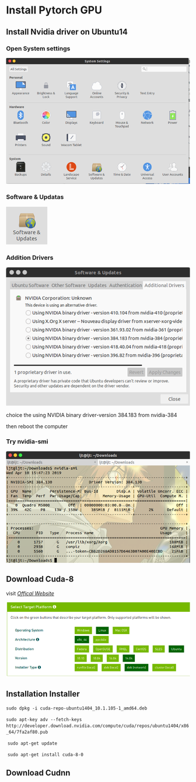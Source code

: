 #  Install Pytorch GPU 

## Install Nvidia driver on Ubuntu14

### Open System settings 

![settings](img/settings.png)

### Software & Updatas

![soft](img/software.png)

### Addition Drivers

![addition](img/addition.png)

choice the using NVIDIA binary driver-version 384.183 from nvidia-384

then reboot the computer

### Try nvidia-smi

![nvidia](img/nvidia.png)

## Download Cuda-8

visit [*Offical* *Website*](https://developer.nvidia.com/cuda-downloads) 

![offi](img/officalweb.png)

## Installation Installer

​	`sudo dpkg -i cuda-repo-ubuntu1404_10.1.105-1_amd64.deb`

​	`sudo apt-key adv --fetch-keys http://developer.download.nvidia.com/compute/cuda/repos/ubuntu1404/x86_64/7fa2af80.pub`

​	`sudo apt-get update`

​	`sudo apt-get install cuda-8-0`



## Download Cudnn